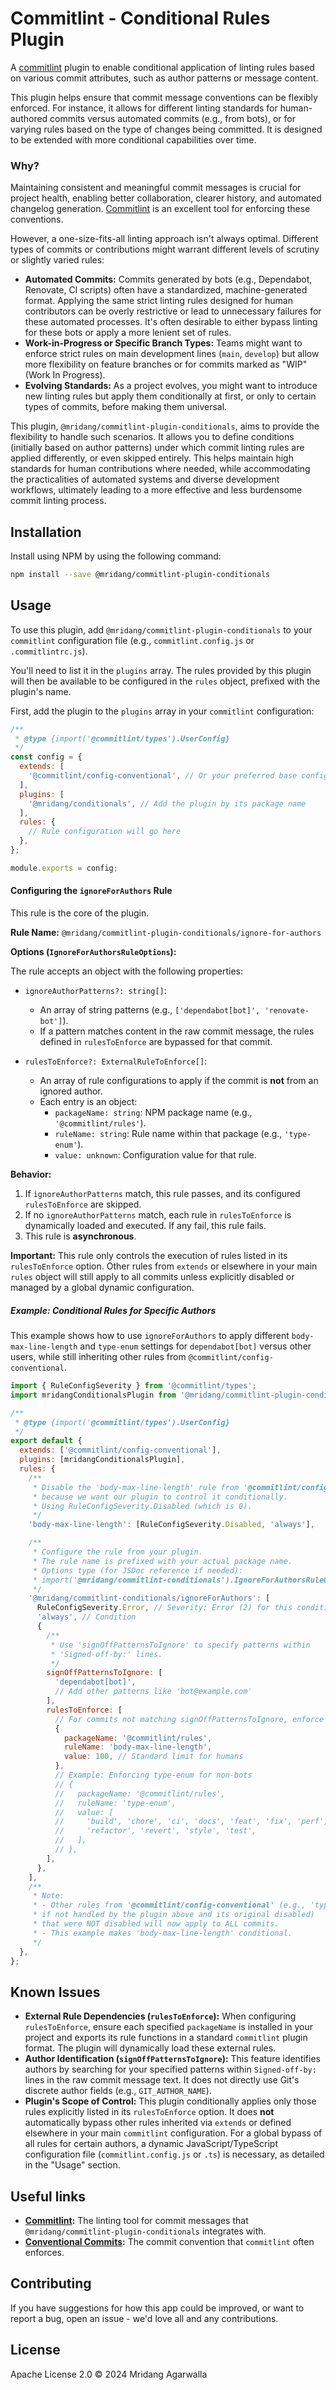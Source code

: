 # Commitlint - Conditional Rules Plugin

A [commitlint](https://commitlint.js.org/)
plugin to enable conditional application of linting rules based on various
commit attributes, such as author patterns or message content.

This plugin helps ensure that commit message conventions can be flexibly
enforced. For instance, it allows for different linting standards for
human-authored commits versus automated commits (e.g., from bots), or for
varying rules based on the type of changes being committed. It is designed
to be extended with more conditional capabilities over time.

### Why?

Maintaining consistent and meaningful commit messages is crucial for project
health, enabling better collaboration, clearer history, and automated
changelog generation. [Commitlint](https://commitlint.js.org/) is an excellent
tool for enforcing these conventions.

However, a one-size-fits-all linting approach isn't always optimal.
Different types of commits or contributions might warrant different levels of
scrutiny or slightly varied rules:

- **Automated Commits:** Commits generated by bots (e.g., Dependabot,
  Renovate, CI scripts) often have a standardized, machine-generated format.
  Applying the same strict linting rules designed for human contributors can
  be overly restrictive or lead to unnecessary failures for these automated
  processes. It's often desirable to either bypass linting for these bots or
  apply a more lenient set of rules.
- **Work-in-Progress or Specific Branch Types:** Teams might want to enforce
  strict rules on main development lines (`main`, `develop`) but allow more
  flexibility on feature branches or for commits marked as "WIP" (Work In
  Progress).
- **Evolving Standards:** As a project evolves, you might want to introduce
  new linting rules but apply them conditionally at first, or only to
  certain types of commits, before making them universal.

This plugin, `@mridang/commitlint-plugin-conditionals`, aims to provide the
flexibility to handle such scenarios. It allows you to define conditions
(initially based on author patterns) under which commit linting rules are
applied differently, or even skipped entirely. This helps maintain high
standards for human contributions where needed, while accommodating the
practicalities of automated systems and diverse development workflows,
ultimately leading to a more effective and less burdensome commit linting
process.

## Installation

Install using NPM by using the following command:

```sh
npm install --save @mridang/commitlint-plugin-conditionals
```

## Usage

To use this plugin, add `@mridang/commitlint-plugin-conditionals` to your `commitlint`
configuration file (e.g., `commitlint.config.js` or `.commitlintrc.js`).

You'll need to list it in the `plugins` array. The rules provided by this
plugin will then be available to be configured in the `rules` object, prefixed
with the plugin's name.

First, add the plugin to the `plugins` array in your `commitlint` configuration:

```javascript
/**
 * @type {import('@commitlint/types').UserConfig}
 */
const config = {
  extends: [
    '@commitlint/config-conventional', // Or your preferred base configuration
  ],
  plugins: [
    '@mridang/conditionals', // Add the plugin by its package name
  ],
  rules: {
    // Rule configuration will go here
  },
};

module.exports = config;
```

#### Configuring the `ignoreForAuthors` Rule

This rule is the core of the plugin.

**Rule Name:** `@mridang/commitlint-plugin-conditionals/ignore-for-authors`

**Options (`IgnoreForAuthorsRuleOptions`):**

The rule accepts an object with the following properties:

- `ignoreAuthorPatterns?: string[]`:

  - An array of string patterns (e.g., `['dependabot[bot]', 'renovate-bot']`).
  - If a pattern matches content in the raw commit message, the rules
    defined in `rulesToEnforce` are bypassed for that commit.

- `rulesToEnforce?: ExternalRuleToEnforce[]`:
  - An array of rule configurations to apply if the commit is **not** from an
    ignored author.
  - Each entry is an object:
    - `packageName: string`: NPM package name (e.g., `'@commitlint/rules'`).
    - `ruleName: string`: Rule name within that package (e.g., `'type-enum'`).
    - `value: unknown`: Configuration value for that rule.

**Behavior:**

1.  If `ignoreAuthorPatterns` match, this rule passes, and its configured
    `rulesToEnforce` are skipped.
2.  If no `ignoreAuthorPatterns` match, each rule in `rulesToEnforce` is
    dynamically loaded and executed. If any fail, this rule fails.
3.  This rule is **asynchronous**.

**Important:** This rule only controls the execution of rules listed in its
`rulesToEnforce` option. Other rules from `extends` or elsewhere in your
main `rules` object will still apply to all commits unless explicitly
disabled or managed by a global dynamic configuration.

##### Example: Conditional Rules for Specific Authors

This example shows how to use `ignoreForAuthors` to apply different `body-max-line-length`
and `type-enum` settings for `dependabot[bot]` versus other users, while
still inheriting other rules from `@commitlint/config-conventional`.

```javascript
import { RuleConfigSeverity } from '@commitlint/types';
import mridangConditionalsPlugin from '@mridang/commitlint-plugin-conditionals'; // eslint-disable-line

/**
 * @type {import('@commitlint/types').UserConfig}
 */
export default {
  extends: ['@commitlint/config-conventional'],
  plugins: [mridangConditionalsPlugin],
  rules: {
    /**
     * Disable the 'body-max-line-length' rule from '@commitlint/config-conventional'
     * because we want our plugin to control it conditionally.
     * Using RuleConfigSeverity.Disabled (which is 0).
     */
    'body-max-line-length': [RuleConfigSeverity.Disabled, 'always'],

    /**
     * Configure the rule from your plugin.
     * The rule name is prefixed with your actual package name.
     * Options type (for JSDoc reference if needed):
     * import('@mridang/commitlint-conditionals').IgnoreForAuthorsRuleOptions
     */
    '@mridang/commitlint-conditionals/ignoreForAuthors': [
      RuleConfigSeverity.Error, // Severity: Error (2) for this conditional rule itself
      'always', // Condition
      {
        /**
         * Use 'signOffPatternsToIgnore' to specify patterns within
         * 'Signed-off-by:' lines.
         */
        signOffPatternsToIgnore: [
          'dependabot[bot]',
          // Add other patterns like 'bot@example.com'
        ],
        rulesToEnforce: [
          // For commits not matching signOffPatternsToIgnore, enforce this:
          {
            packageName: '@commitlint/rules',
            ruleName: 'body-max-line-length',
            value: 100, // Standard limit for humans
          },
          // Example: Enforcing type-enum for non-bots
          // {
          //   packageName: '@commitlint/rules',
          //   ruleName: 'type-enum',
          //   value: [
          //     'build', 'chore', 'ci', 'docs', 'feat', 'fix', 'perf',
          //     'refactor', 'revert', 'style', 'test',
          //   ],
          // },
        ],
      },
    ],
    /**
     * Note:
     * - Other rules from '@commitlint/config-conventional' (e.g., 'type-enum'
     * if not handled by the plugin above and its original disabled)
     * that were NOT disabled will now apply to ALL commits.
     * - This example makes 'body-max-line-length' conditional.
     */
  },
};
```

## Known Issues

- **External Rule Dependencies (`rulesToEnforce`):** When configuring `rulesToEnforce`, ensure each specified `packageName` is installed in your project and exports its rule functions in a standard `commitlint` plugin format. The plugin will dynamically load these external rules.
- **Author Identification (`signOffPatternsToIgnore`):** This feature identifies authors by searching for your specified patterns within `Signed-off-by:` lines in the raw commit message text. It does not directly use Git's discrete author fields (e.g., `GIT_AUTHOR_NAME`).
- **Plugin's Scope of Control:** This plugin conditionally applies only those rules explicitly listed in its `rulesToEnforce` option. It does **not** automatically bypass other rules inherited via `extends` or defined elsewhere in your main `commitlint` configuration. For a global bypass of all rules for certain authors, a dynamic JavaScript/TypeScript configuration file (`commitlint.config.js` or `.ts`) is necessary, as detailed in the "Usage" section.

## Useful links

- **[Commitlint](https://commitlint.js.org/):** The linting tool for commit
  messages that `@mridang/commitlint-plugin-conditionals` integrates with.
- **[Conventional Commits](https://www.conventionalcommits.org/):** The commit
  convention that `commitlint` often enforces.

## Contributing

If you have suggestions for how this app could be improved, or
want to report a bug, open an issue - we'd love all and any
contributions.

## License

Apache License 2.0 © 2024 Mridang Agarwalla
